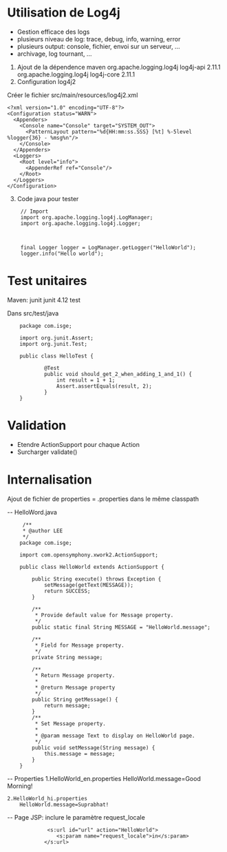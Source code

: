 # Utilisation de Log4j 
 - Gestion efficace des logs
 - plusieurs niveau de log: trace, debug, info, warning, error
 - plusieurs output: console, fichier, envoi sur un serveur, ...
 - archivage, log tournant, ...

1. Ajout de la dépendence maven
		<dependencies>
		  <dependency>
		    <groupId>org.apache.logging.log4j</groupId>
		    <artifactId>log4j-api</artifactId>
		    <version>2.11.1</version>
		  </dependency>
		  <dependency>
		    <groupId>org.apache.logging.log4j</groupId>
		    <artifactId>log4j-core</artifactId>
		    <version>2.11.1</version>
		  </dependency>
		</dependencies>
2. Configuration log4j2 

Créer le fichier src/main/resources/log4j2.xml

	<?xml version="1.0" encoding="UTF-8"?>
	<Configuration status="WARN">
	  <Appenders>
	    <Console name="Console" target="SYSTEM_OUT">
	      <PatternLayout pattern="%d{HH:mm:ss.SSS} [%t] %-5level %logger{36} - %msg%n"/>
	    </Console>
	  </Appenders>
	  <Loggers>
	    <Root level="info">
	      <AppenderRef ref="Console"/>
	    </Root>
	  </Loggers>
	</Configuration>

3. Code java pour tester

		// Import 
		import org.apache.logging.log4j.LogManager;
		import org.apache.logging.log4j.Logger;



		final Logger logger = LogManager.getLogger("HelloWorld");
		logger.info("Hello world");

# Test unitaires

Maven:
		<dependency>
		    <groupId>junit</groupId>
		    <artifactId>junit</artifactId>
		    <version>4.12</version>
		    <scope>test</scope>
		</dependency>

Dans src/test/java

		package com.isge;

		import org.junit.Assert;
		import org.junit.Test;

		public class HelloTest {

				@Test
				public void should_get_2_when_adding_1_and_1() {
					int result = 1 + 1;
					Assert.assertEquals(result, 2);
				}
		}


# Validation
- Etendre ActionSupport pour chaque Action
- Surcharger validate()

# Internalisation
Ajout de fichier de properties = <ActionName>.properties dans le même classpath

-- HelloWord.java

		 /**
		 * @author LEE
		 */
		package com.isge;

		import com.opensymphony.xwork2.ActionSupport;

		public class HelloWorld extends ActionSupport {

		    public String execute() throws Exception {
		        setMessage(getText(MESSAGE));
		        return SUCCESS;
		    }

		    /**
		     * Provide default value for Message property.
		     */
		    public static final String MESSAGE = "HelloWorld.message";

		    /**
		     * Field for Message property.
		     */
		    private String message;

		    /**
		     * Return Message property.
		     *
		     * @return Message property
		     */
		    public String getMessage() {
		        return message;
		    }
		    /**
		     * Set Message property.
		     *
		     * @param message Text to display on HelloWorld page.
		     */
		    public void setMessage(String message) {
		        this.message = message;
		    }
		}
-- Properties
	1.HelloWorld_en.properties
	    HelloWorld.message=Good Morning!  

	2.HelloWorld_hi.properties
	    HelloWorld.message=Suprabhat! 

-- Page JSP: inclure le paramètre request_locale

  				 <s:url id="url" action="HelloWorld">
                    <s:param name="request_locale">in</s:param>
                </s:url>